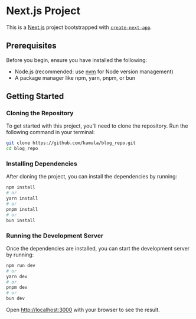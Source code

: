 # Next.js Project

This is a [Next.js](https://nextjs.org/) project bootstrapped with [`create-next-app`](https://github.com/vercel/next.js/tree/canary/packages/create-next-app).

## Prerequisites

Before you begin, ensure you have installed the following:
- Node.js (recommended: use [nvm](https://github.com/nvm-sh/nvm) for Node version management)
- A package manager like npm, yarn, pnpm, or bun

## Getting Started

### Cloning the Repository

To get started with this project, you'll need to clone the repository. Run the following command in your terminal:

```bash
git clone https://github.com/kamula/blog_repo.git
cd blog_repo
```

### Installing Dependencies

After cloning the project, you can install the dependencies by running:

```bash
npm install
# or
yarn install
# or
pnpm install
# or
bun install
```

### Running the Development Server

Once the dependencies are installed, you can start the development server by running:

```bash
npm run dev
# or
yarn dev
# or
pnpm dev
# or
bun dev
```

Open [http://localhost:3000](http://localhost:3000) with your browser to see the result.



```
